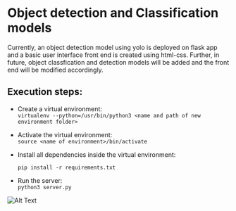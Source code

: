 
# Object detection and Classification models
Currently, an object detection model using yolo is deployed on flask app and a basic user interface front end is created using html-css. Further, in future, object classfication and detection models will be added and  the front end will be modified accordingly.  

## Execution steps:
* Create a virtual environment:  
  ```virtualenv --python=/usr/bin/python3 <name and path of new environment folder>```
* Activate the virtual environment:  
  ```source <name of environment>/bin/activate```
* Install all dependencies inside the virtual environment:

    ```pip install -r requirements.txt```
* Run the server:  
  ```python3 server.py```

![Alt Text](sample.png)